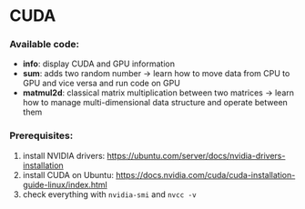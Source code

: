 # CUDA

### Available code:
- **info**: display CUDA and GPU information
- **sum**: adds two random number -> learn how to move data from CPU to GPU and vice versa and run code on GPU
- **matmul2d**: classical matrix multiplication between two matrices -> learn how to manage multi-dimensional data structure and operate between them

### Prerequisites:
1. install NVIDIA drivers: https://ubuntu.com/server/docs/nvidia-drivers-installation
2. install CUDA on Ubuntu: https://docs.nvidia.com/cuda/cuda-installation-guide-linux/index.html
3. check everything with ```nvidia-smi``` and ```nvcc -v```
